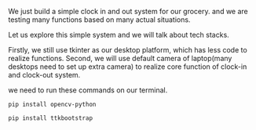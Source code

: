 We just build a simple clock in and out system for our grocery. and we are testing many functions based on many actual situations.

Let us explore this simple system and we will talk about tech stacks.

Firstly, we still use tkinter as our desktop platform, which has less code to realize functions. Second, we will use default camera of laptop(many desktops need to set up extra camera) to realize core function of clock-in and clock-out system. 

we need to run these commands on our terminal.

```
pip install opencv-python
```

```
pip install ttkbootstrap
```
